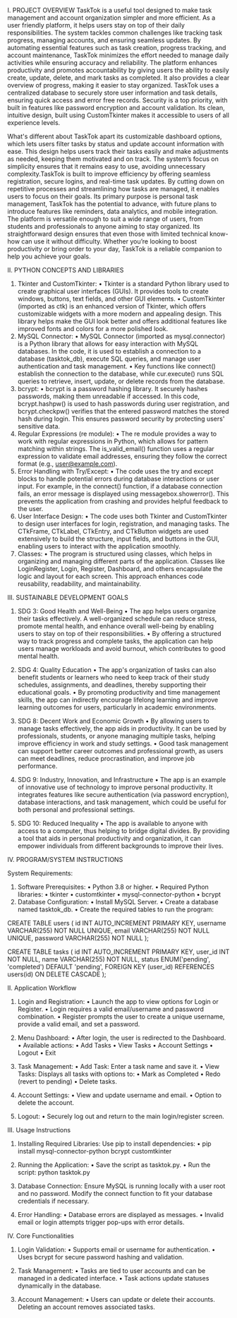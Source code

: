 I.	PROJECT OVERVIEW
TaskTok is a useful tool designed to make task management and account organization simpler and more efficient. As a user friendly platform, it helps users stay on top of their daily responsibilities. The system tackles common challenges like tracking task progress, managing accounts, and ensuring seamless updates. By automating essential features such as task creation, progress tracking, and account maintenance, TaskTok minimizes the effort needed to manage daily activities while ensuring accuracy and reliability. The platform enhances productivity and promotes accountability by giving users the ability to easily create, update, delete, and mark tasks as completed. It also provides a clear overview of progress, making it easier to stay organized. TaskTok uses a centralized database to securely store user information and task details, ensuring quick access and error free records. Security is a top priority, with built in features like password encryption and account validation. Its clean, intuitive design, built using CustomTkinter makes it accessible to users of all experience levels.

What's different about TaskTok apart its customizable dashboard options, which lets users filter tasks by status and update account information with ease. This design helps users track their tasks easily and make adjustments as needed, keeping them motivated and on track. The system’s focus on simplicity ensures that it remains easy to use, avoiding unnecessary complexity.TaskTok is built to improve efficiency by offering seamless registration, secure logins, and real-time task updates. By cutting down on repetitive processes and streamlining how tasks are managed, it enables users to focus on their goals. Its primary purpose is personal task management, TaskTok has the potential to advance, with future plans to introduce features like reminders, data analytics, and mobile integration. The platform is versatile enough to suit a wide range of users, from students and professionals to anyone aiming to stay organized. Its straightforward design ensures that even those with limited technical know-how can use it without difficulty. Whether you’re looking to boost productivity or bring order to your day, TaskTok is a reliable companion to help you achieve your goals.


II.	PYTHON CONCEPTS AND LIBRARIES

1.	Tkinter and CustomTkinter:
•	Tkinter is a standard Python library used to create graphical user interfaces (GUIs). It provides tools to create windows, buttons, text fields, and other GUI elements.
•	CustomTkinter (imported as ctk) is an enhanced version of Tkinter, which offers customizable widgets with a more modern and appealing design. This library helps make the GUI look better and offers additional features like improved fonts and colors for a more polished look.
2.	MySQL Connector:
•	MySQL Connector (imported as mysql.connector) is a Python library that allows for easy interaction with MySQL databases. In the code, it is used to establish a connection to a database (tasktok_db), execute SQL queries, and manage user authentication and task management.
•	Key functions like connect() establish the connection to the database, while cur.execute() runs SQL queries to retrieve, insert, update, or delete records from the database.
3.	bcrypt:
•	bcrypt is a password hashing library. It securely hashes passwords, making them unreadable if accessed. In this code, bcrypt.hashpw() is used to hash passwords during user registration, and bcrypt.checkpw() verifies that the entered password matches the stored hash during login. This ensures password security by protecting users' sensitive data.
4.	Regular Expressions (re module):
•	The re module provides a way to work with regular expressions in Python, which allows for pattern matching within strings. The is_valid_email() function uses a regular expression to validate email addresses, ensuring they follow the correct format (e.g., user@example.com).
5.	Error Handling with Try/Except:
•	The code uses the try and except blocks to handle potential errors during database interactions or user input. For example, in the connect() function, if a database connection fails, an error message is displayed using messagebox.showerror(). This prevents the application from crashing and provides helpful feedback to the user.
6.	User Interface Design:
•	The code uses both Tkinter and CustomTkinter to design user interfaces for login, registration, and managing tasks. The CTkFrame, CTkLabel, CTkEntry, and CTkButton widgets are used extensively to build the structure, input fields, and buttons in the GUI, enabling users to interact with the application smoothly.
7.	Classes:
•	The program is structured using classes, which helps in organizing and managing different parts of the application. Classes like LoginRegister, Login, Register, Dashboard, and others encapsulate the logic and layout for each screen. This approach enhances code reusability, readability, and maintainability.

III.	SUSTAINABLE DEVELOPMENT GOALS

1.	SDG 3: Good Health and Well-Being
•	The app helps users organize their tasks effectively. A well-organized schedule can reduce stress, promote mental health, and enhance overall well-being by enabling users to stay on top of their responsibilities.
•	By offering a structured way to track progress and complete tasks, the application can help users manage workloads and avoid burnout, which contributes to good mental health.

2.	SDG 4: Quality Education
•	The app's organization of tasks can also benefit students or learners who need to keep track of their study schedules, assignments, and deadlines, thereby supporting their educational goals.
•	By promoting productivity and time management skills, the app can indirectly encourage lifelong learning and improve learning outcomes for users, particularly in academic environments.

3.	SDG 8: Decent Work and Economic Growth
•	By allowing users to manage tasks effectively, the app aids in productivity. It can be used by professionals, students, or anyone managing multiple tasks, helping improve efficiency in work and study settings.
•	Good task management can support better career outcomes and professional growth, as users can meet deadlines, reduce procrastination, and improve job performance.

4.	SDG 9: Industry, Innovation, and Infrastructure
•	The app is an example of innovative use of technology to improve personal productivity. It integrates features like secure authentication (via password encryption), database interactions, and task management, which could be useful for both personal and professional settings.

5.	SDG 10: Reduced Inequality
•	The app is available to anyone with access to a computer, thus helping to bridge digital divides. By providing a tool that aids in personal productivity and organization, it can empower individuals from different backgrounds to improve their lives.

IV.	PROGRAM/SYSTEM INSTRUCTIONS

System Requirements:
1.	Software Prerequisites:
•	Python 3.8 or higher.
•	Required Python libraries:
•	tkinter
•	customtkinter
•	mysql-connector-python
•	bcrypt
2.	Database Configuration:
•	Install MySQL Server.
•	Create a database named tasktok_db.
•	Create the required tables to run the program:

CREATE TABLE users (
    id INT AUTO_INCREMENT PRIMARY KEY,
    username VARCHAR(255) NOT NULL UNIQUE,
    email VARCHAR(255) NOT NULL UNIQUE,
    password VARCHAR(255) NOT NULL
);

CREATE TABLE tasks (
    id INT AUTO_INCREMENT PRIMARY KEY,
    user_id INT NOT NULL,
    name VARCHAR(255) NOT NULL,
    status ENUM('pending', 'completed') DEFAULT 'pending',
    FOREIGN KEY (user_id) REFERENCES users(id) ON DELETE CASCADE
);

II. Application Workflow

1.	Login and Registration:
•	Launch the app to view options for Login or Register.
•	Login requires a valid email/username and password combination.
•	Register prompts the user to create a unique username, provide a valid email, and set a password.

2.	Menu Dashboard:
•	After login, the user is redirected to the Dashboard.
•	Available actions:
•	Add Tasks
•	View Tasks
•	Account Settings
•	Logout
•	Exit

3.	Task Management:
•	Add Task: Enter a task name and save it.
•	View Tasks: Displays all tasks with options to:
•	Mark as Completed
•	Redo (revert to pending)
•	Delete tasks.

4.	Account Settings:
•	View and update username and email.
•	Option to delete the account.

5.	Logout:
•	Securely log out and return to the main login/register screen.

III. Usage Instructions
1.	Installing Required Libraries: Use pip to install dependencies:
•	pip install mysql-connector-python bcrypt customtkinter

2.	Running the Application:
•	Save the script as tasktok.py.
•	Run the script:
python tasktok.py

3.	Database Connection: Ensure MySQL is running locally with a user root and no password. Modify the connect function to fit your database credentials if necessary.

4.	Error Handling:
•	Database errors are displayed as messages.
•	Invalid email or login attempts trigger pop-ups with error details.

IV. Core Functionalities
1.	Login Validation:
•	Supports email or username for authentication.
•	Uses bcrypt for secure password hashing and validation.

2.	Task Management:
•	Tasks are tied to user accounts and can be managed in a dedicated interface.
•	Task actions update statuses dynamically in the database.

3.	Account Management:
•	Users can update or delete their accounts. Deleting an account removes associated tasks.
